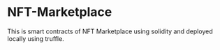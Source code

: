 # NFT-Marketplace

This is smart contracts of NFT Marketplace using solidity and deployed locally using truffle.

